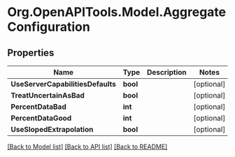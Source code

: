 # Org.OpenAPITools.Model.AggregateConfiguration

## Properties

Name | Type | Description | Notes
------------ | ------------- | ------------- | -------------
**UseServerCapabilitiesDefaults** | **bool** |  | [optional] 
**TreatUncertainAsBad** | **bool** |  | [optional] 
**PercentDataBad** | **int** |  | [optional] 
**PercentDataGood** | **int** |  | [optional] 
**UseSlopedExtrapolation** | **bool** |  | [optional] 

[[Back to Model list]](../README.md#documentation-for-models) [[Back to API list]](../README.md#documentation-for-api-endpoints) [[Back to README]](../README.md)

